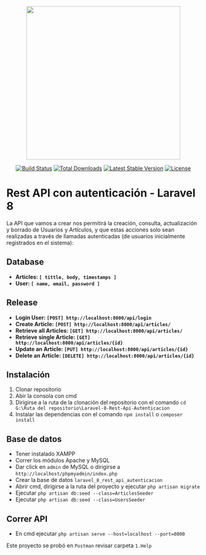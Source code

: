 <p align="center"><a href="https://laravel.com" target="_blank"><img src="https://raw.githubusercontent.com/laravel/art/master/logo-lockup/5%20SVG/2%20CMYK/1%20Full%20Color/laravel-logolockup-cmyk-red.svg" width="400"></a></p>

<p align="center">
<a href="https://travis-ci.org/laravel/framework"><img src="https://travis-ci.org/laravel/framework.svg" alt="Build Status"></a>
<a href="https://packagist.org/packages/laravel/framework"><img src="https://img.shields.io/packagist/dt/laravel/framework" alt="Total Downloads"></a>
<a href="https://packagist.org/packages/laravel/framework"><img src="https://img.shields.io/packagist/v/laravel/framework" alt="Latest Stable Version"></a>
<a href="https://packagist.org/packages/laravel/framework"><img src="https://img.shields.io/packagist/l/laravel/framework" alt="License"></a>
</p>

# Rest API con autenticación - Laravel 8

La API que vamos a crear nos permitirá la creación, consulta, actualización y borrado de Usuarios y Artículos, y que estas acciones solo sean realizadas a través de llamadas autenticadas (de usuarios inicialmente registrados en el sistema):

## Database
- **Articles: `[ tittle, body, timestamps ]`**
- **User: `[ name, email, password ]`**

## Release
- **Login User: `[POST] http://localhost:8000/api/login`**
- **Create Article: `[POST] http://localhost:8000/api/articles/`**
- **Retrieve all Articles: `[GET] http://localhost:8000/api/articles/`**
- **Retrieve single Article: `[GET] http://localhost:8000/api/articles/{id}`**
- **Update an Article: `[PUT] http://localhost:8000/api/articles/{id}`**
- **Delete an Article: `[DELETE] http://localhost:8000/api/articles/{id}`**

## Instalación
1. Clonar repositorio
2. Abir la consola con cmd
3. Dirigirse a la ruta de la clonación del repositorio con el comando `cd G:\Ruta del repositorio\Laravel-8-Rest-Api-Autenticacion`
4. Instalar las dependencias con el comando `npm install` o `composer install`

## Base de datos
- Tener instalado XAMPP 
- Correr los módulos Apache y MySQL
- Dar click en `admin` de MySQL o dirigirse a `http://localhost/phpmyadmin/index.php`
- Crear la base de datos `laravel_8_rest_api_autenticacion`
- Abrir cmd, dirigirse a la ruta del proyecto y ejecutar `php artisan migrate`
- Ejecutar `php artisan db:seed --class=ArticlesSeeder`
- Ejecutar `php artisan db:seed --class=UsersSeeder`

## Correr API
- En cmd ejecutar `php artisan serve --host=localhost --port=8000`

Este proyecto se probó en `Postman` revisar carpeta `1.Help`
